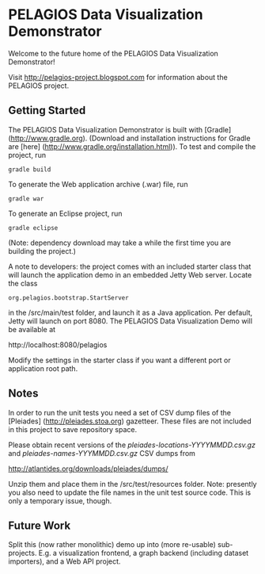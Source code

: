 # PELAGIOS Data Visualization Demonstrator

Welcome to the future home of the PELAGIOS Data Visualization Demonstrator!

Visit http://pelagios-project.blogspot.com for information about the
PELAGIOS project. 

## Getting Started

The PELAGIOS Data Visualization Demonstrator is built with [Gradle]
(http://www.gradle.org). (Download and installation instructions for
Gradle are [here] (http://www.gradle.org/installation.html)). To test
and compile the project, run

``gradle build``

To generate the Web application archive (.war) file, run

``gradle war``

To generate an Eclipse project, run

``gradle eclipse``

(Note: dependency download may take a while the first time you
are building the project.)

A note to developers: the project comes with an included starter class that 
will launch the application demo in an embedded Jetty Web server. Locate the class

``org.pelagios.bootstrap.StartServer``

in the /src/main/test folder, and launch it as a Java application. Per
default, Jetty will launch on port 8080. The PELAGIOS Data Visualization
Demo will be available at

http://localhost:8080/pelagios

Modify the settings in the starter class if you want a different port
or application root path.

## Notes

In order to run the unit tests you need a set of CSV dump files
of the [Pleiades] (http://pleiades.stoa.org) gazetteer. These files
are not included in this project to save repository space. 

Please obtain recent versions of the *pleiades-locations-YYYYMMDD.csv.gz*
and *pleiades-names-YYYMMDD.csv.gz* CSV dumps from 

http://atlantides.org/downloads/pleiades/dumps/

Unzip them and place them in the /src/test/resources folder. Note: presently
you also need to update the file names in the unit test source code. This
is only a temporary issue, though.

## Future Work

Split this (now rather monolithic) demo up into (more re-usable) sub-projects.
E.g. a visualization frontend, a graph backend (including dataset importers),
and a Web API project.